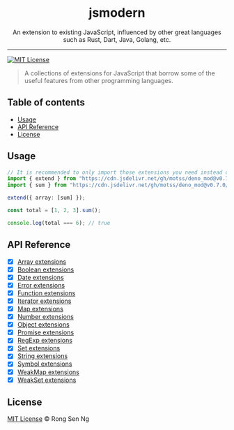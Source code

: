 <div align="center" style="text-align: center;">
  <h1 style="border-bottom: none;">jsmodern</h1>

  <p>An extension to existing JavaScript, influenced by other great languages such as Rust, Dart, Java, Golang, etc.</p>
</div>

<hr />

[![MIT License][mit-license-badge]][mit-license-url]

> A collections of extensions for JavaScript that borrow some of the useful features from other programming languages.

## Table of contents <!-- omit in toc -->

- [Usage](#usage)
- [API Reference](#api-reference)
- [License](#license)

## Usage

```ts
// It is recommended to only import those extensions you need instead of everything.
import { extend } from "https://cdn.jsdelivr.net/gh/motss/deno_mod@v0.7.0/jsmodern/extend.ts";
import { sum } from "https://cdn.jsdelivr.net/gh/motss/deno_mod@v0.7.0/jsmodern/array.ts";

extend({ array: [sum] });

const total = [1, 2, 3].sum();

console.log(total === 6); // true
```

## API Reference

- [x] [Array extensions]
- [x] [Boolean extensions]
- [x] [Date extensions]
- [x] [Error extensions]
- [x] [Function extensions]
- [x] [Iterator extensions]
- [x] [Map extensions]
- [x] [Number extensions]
- [x] [Object extensions]
- [x] [Promise extensions]
- [x] [RegExp extensions]
- [x] [Set extensions]
- [x] [String extensions]
- [x] [Symbol extensions]
- [x] [WeakMap extensions]
- [x] [WeakSet extensions]

## License

[MIT License](http://motss.mit-license.org/) © Rong Sen Ng

<!-- References -->

[array extensions]: https://github.com/motss/jsmodern/tree/master/src/array
[boolean extensions]: https://github.com/motss/jsmodern/tree/master/src/boolean
[date extensions]: https://github.com/motss/jsmodern/tree/master/src/date
[error extensions]: https://github.com/motss/jsmodern/tree/master/src/error
[function extensions]: https://github.com/motss/jsmodern/tree/master/src/function
[iterator extensions]: https://github.com/motss/jsmodern/tree/master/src/iterator
[map extensions]: https://github.com/motss/jsmodern/tree/master/src/map
[number extensions]: https://github.com/motss/jsmodern/tree/master/src/number
[object extensions]: https://github.com/motss/jsmodern/tree/master/src/object
[promise extensions]: https://github.com/motss/jsmodern/tree/master/src/promise
[regexp extensions]: https://github.com/motss/jsmodern/tree/master/src/regexp
[set extensions]: https://github.com/motss/jsmodern/tree/master/src/set
[string extensions]: https://github.com/motss/jsmodern/tree/master/src/string
[symbol extensions]: https://github.com/motss/jsmodern/tree/master/src/symbol
[weakmap extensions]: https://github.com/motss/jsmodern/tree/master/src/weak-map
[weakset extensions]: https://github.com/motss/jsmodern/tree/master/src/weak-set

<!-- MDN -->

[map-mdn-url]: https://developer.mozilla.org/en-US/docs/Web/JavaScript/Reference/Global_Objects/Map
[string-mdn-url]: https://developer.mozilla.org/en-US/docs/Web/JavaScript/Reference/Global_Objects/String
[object-mdn-url]: https://developer.mozilla.org/en-US/docs/Web/JavaScript/Reference/Global_Objects/Object
[number-mdn-url]: https://developer.mozilla.org/en-US/docs/Web/JavaScript/Reference/Global_Objects/Number
[boolean-mdn-url]: https://developer.mozilla.org/en-US/docs/Web/JavaScript/Reference/Global_Objects/Boolean
[html-style-element-mdn-url]: https://developer.mozilla.org/en-US/docs/Web/API/HTMLStyleElement
[promise-mdn-url]: https://developer.mozilla.org/en-US/docs/Web/JavaScript/Reference/Global_Objects/Promise

<!-- Badges -->

[mit-license-badge]: https://flat.badgen.net/badge/license/MIT/blue

<!-- Links -->

[mit-license-url]: https://github.com/motss/deno_mod/blob/master/LICENSE
